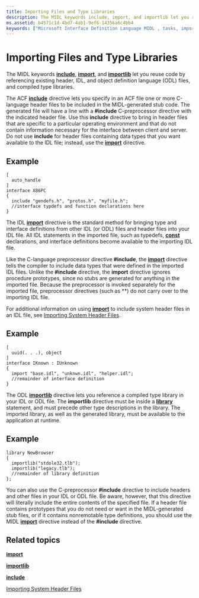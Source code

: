```yaml
---
title: Importing Files and Type Libraries
description: The MIDL keywords include, import, and importlib let you reuse code by referencing existing header, IDL, and object definition language (ODL) files, and compiled type libraries.
ms.assetid: b4571c1d-4bd7-4ab1-9ef6-14356a6c4bb4
keywords: ["Microsoft Interface Definition Language MIDL , tasks, importing files and type libraries", "importing MIDL", "type libraries MIDL , importing"]
---
```


# Importing Files and Type Libraries

The MIDL keywords [**include**](include.md), [**import**](import.md), and [**importlib**](importlib.md) let you reuse code by referencing existing header, IDL, and object definition language (ODL) files, and compiled type libraries.

The ACF [**include**](include.md) directive lets you specify in an ACF file one or more C-language header files to be included in the MIDL-generated stub code. The generated file will have a line with a **\#include** C-preprocessor directive with the indicated header file. Use this **include** directive to bring in header files that are specific to a particular operating environment and that do not contain information necessary for the interface between client and server. Do not use **include** for header files containing data types that you want available to the IDL file; instead, use the [**import**](import.md) directive.

## Example

``` syntax
[
  auto_handle
] 
interface X86PC
{ 
  include "gendefs.h", "protos.h", "myfile.h"; 
  //interface typdefs and function declarations here
}
```

The IDL [**import**](import.md) directive is the standard method for bringing type and interface definitions from other IDL (or ODL) files and header files into your IDL file. All IDL statements in the imported file, such as typedefs, [**const**](const.md) declarations, and interface definitions become available to the importing IDL file.

Like the C-language preprocessor directive **\#include**, the [**import**](import.md) directive tells the compiler to include data types that were defined in the imported IDL files. Unlike the **\#include** directive, the **import** directive ignores procedure prototypes, since no stubs are generated for anything in the imported file. Because the preprocessor is invoked separately for the imported file, preprocessor directives (such as **) do not carry over to the importing IDL file.

For additional information on using [**import**](import.md) to include system header files in an IDL file, see [Importing System Header Files](importing-system-header-files.md).

## Example

``` syntax
[
  uuid(. . .), object
] 
interface IKnown : IUnknown
{
  import "base.idl", "unknwn.idl", "helper.idl";
  //remainder of interface definition
}
```

The ODL [**importlib**](importlib.md) directive lets you reference a compiled type library in your IDL or ODL file. The **importlib** directive must be inside a [**library**](library.md) statement, and must precede other type descriptions in the library. The imported library, as well as the generated library, must be available to the application at runtime.

## Example

``` syntax
library NewBrowser
{
  importlib("stdole32.tlb");
  importlib("legacy.tlb");
  //remainder of library definition
};
```

You can also use the C-preprocessor **\#include** directive to include headers and other files in your IDL or ODL file. Be aware, however, that this directive will literally include the entire contents of the specified file. If a header file contains prototypes that you do not need or want in the MIDL-generated stub files, or if it contains nonremotable type definitions, you should use the MIDL [**import**](import.md) directive instead of the **\#include** directive.

## Related topics

<dl> <dt>

[**import**](import.md)
</dt> <dt>

[**importlib**](importlib.md)
</dt> <dt>

[**include**](include.md)
</dt> <dt>

[Importing System Header Files](importing-system-header-files.md)
</dt> </dl>

 

 




